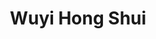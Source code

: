 ---
title: Wuyi Hong Shui
color: orange

shop: Taiwan Tea Crafts
shop-url: https://www.taiwanteacrafts.com/product/wuyi-hong-shui-high-mountain-oolong-tea
order-id: 2022-ttc-1
order-date: Januar&nbsp;2022
key: 6

info: Ein stärker oxidierter und gerösteter Oolong, dessen Strauchsorte aus dem Wuyi-Gebirge in China stammt und auch stilistisch an die dortigen Felsentees erinnert.
summary: Die althergebrachte Strauchsorte aus dem Wuyi in China eignet sich hervorragend für diesen als Hong Shui ("Rotes Wasser") bezeichneten Oolong-Stil mit höherer Oxidation und Röstung. Ein wärmend-nussiger Tee mit einer starken Röstnote, allerdings etwas heller als die meisten Felsentees aus China.

show-details: true
type: Oolong
country: Taiwan
location: Beishan
harvest: Juni 2021
harvest-style: maschinell
elevation: 1100m
cultivar: Wuyi
oxidation: medium
roasting: mittelstark

gongfu: true
gongfu-temperature: 100°C
gongfu-weight: 5-6&hairsp;g pro 100&hairsp;ml
gongfu-volume: der Gefäßboden bedeckt ist
gongfu-rinse: blitz
gongfu-first: 5 Sekunden
gongfu-second: 5 Sekunden
gongfu-third: 10 Sekunden
gongfu-further: +10 Sekunden pro Aufguss

show-notes: true
aroma-dry: holzig, nussig,<br> leicht blumiger Unterton
aroma-wet: Blumigkeit lebt auf,<br>erinnert an Moos
liquer-color: gelb-orange,<br>anfangs hell, später dunkler werdend
taste-early: leicht süß, cremig, nussig
taste-later: weiterhin cremig und nussig,<br> herber werdend,<br>erinnert an Kräuter
feeling: wärmend
spent-leaf: olivgrün, braun,<br>rote Ränder,<br>einzelne Blätter ohne Stängel,<br>teilweise eingerissen
---